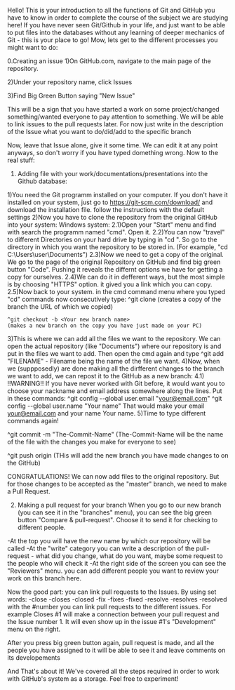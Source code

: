 Hello!
This is your introduction to all the functions of Git and GitHub you have to know in order to complete the course of the subject we are studying here!
If you have never seen Git/Github in your life, and just want to be able to put files into the databases without any learning of deeper mechanics of Git - this is your place to go!
Mow, lets get to the different processes you might want to do:

0.Creating an issue
1)On GitHub.com, navigate to the main page of the repository.

2)Under your repository name, click Issues

3)Find Big Green Button saying "New Issue"

This will be a sign that you have started  a work on some project/changed something/wanted everyone to pay attention to something. We will be able to link issues to the pull requests later. For now just write in the description of the Issue what you want to do/did/add to the specific branch

Now, leave that Issue alone, give it some time. We can edit it at any point anyways, so don't worry if you have typed domething wrong. Now to the real stuff:


1. Adding file with your work/documentations/presentations into the Github database:

1)You need the Git programm installed on your computer. If you don't have it installed on your system, just go to https://git-scm.com/download/ and download the installation file. follow the instructions with the default settings
2)Now you have to clone the repository from the original GitHub into your system:
Windows system:
  2.1)Open your "Start" menu and find with search the programm named "cmd". Open it.
  2.2)You can now "travel" to different Directories on your hard drive by typing in "cd <path-to-the-directory-you-want-to-go>". So go to the directory in which you want the repository to be stored in. 
  (For example, "cd C:\Users\user\Documents")
  2.3)Now we need to get a copy of the original. We go to the page of the original Repository on GitHub and find big green button "Code". Pushing it reveals the differnt options we have for getting a copy for ourselves.
  2.4)We can do it in defferent ways, but the most simple is by choosing "HTTPS" option. it gived you a link which you can copy.
  2.5)Now back to your system. in the cmd command menu where you typed "cd" commands now consecutively type:
    ^git clone <URL we just copied> 
    (creates a copy of the branch the URL of which we copied)
    
    ^git checkout -b <Your new branch name>
    (makes a new branch on the copy you have just made on your PC)
    
 3)This is where we can add all the files we want to the repository. We can open the actual repository (like "Documents") where our repository is and put in the files we want to add.
  Then open the cmd again and type ^git add "FILENAME" - Filename being the name of the file we want.
 4)Now, when we (suppposedly) are done making all the dirfferent changes to the branch we want to add, we can repost it to the GitHub as a new branch:
    4.1) !!WARNING!! If you have never worked with Git before, it would want you to choose your nackname and email address somewhere along the lines. Put in these commands:
    ^git config --global user.email "your@email.com"
    ^git config --global user.name "Your name"
    That would make your email your@email.com and your name Your name.
 5)Time to type different commands again!
  
  ^git commit -m "The-Commit-Name"
  (The-Commit-Name will be the name of the file with the changes you make for everyone to see)
  
  ^git push origin <Your new branch name>
  (THis will add the new branch you have made changes to on the GitHub)
 
 CONGRATULATIONS! We can now add files to the original repository. But for those changes to be accepted as the "master" branch, we need to make a Pull Request.
 
 2. Making a pull request for your branch
 When you go to our new branch (you can see it in the "branches" menu), you can see the big green button "Compare & pull-request". Choose it to send it for checking to different people.
 
 -At the top you will have the new name by which our repository will be called
 -At the "write" category you can write a description of the pull-request - what did you change, what do you want, maybe some request to the people who will check it
 -At the right side of the screen you can see the "Reviewers" menu. you can add different people you want to review your work on this branch here.
 
  Now the good part: you can link pull requests to the Issues.
  By using set words:
  -close
  -closes
  -closed
  -fix
  -fixes
  -fixed
  -resolve
  -resolves
  -resolved
  with the #number you can link pull requests to the different issues. For example
  Closes #1
  will make a connection between your pull request and the Issue number 1. It will even show up in the issue #1's "Development" menu on the right.
  
  After you press big green button again, pull request is made, and all the people you have assigned to it will be able to see it and leave comments on its developements
  
And That's about it! We've covered all the steps required in order to work  with GitHub's system as a storage.
Feel free to experiment!

